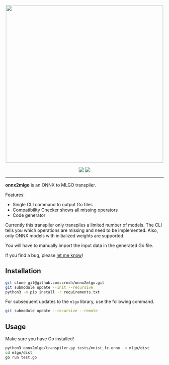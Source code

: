 <div align="center">
  <img src="https://github.com/crnsh/onnx2mlgo/assets/79533543/a7c3c0e1-277d-4079-b827-7ae2fb566493" width=500>
</div>
<p align="center">
  <img src="https://img.shields.io/github/commit-activity/t/crnsh/onnx2mlgo">
  <img src="https://img.shields.io/badge/Working-green">
<p/>
<hr>

**onnx2mlgo** is an ONNX to MLGO transpiler.

Features:
* Single CLI command to output Go files
* Compatibility Checker shows all missing operators
* Code generator

Currently this transpiler only transpiles a limited number of models. The CLI tells you which operations are missing and need to be implemented. Also, only ONNX models with initialized weights are supported.

You will have to manually import the input data in the generated Go file.

If you find a bug, please [let me know](https://github.com/crnsh/onnx2mlgo/issues)!

## Installation
```bash
git clone git@github.com:crnsh/onnx2mlgo.git
git submodule update --init --recursive
python3 -m pip install -r requirements.txt
```

For subsequent updates to the `mlgo` library, use the following command.

```bash
git submodule update --recursive --remote
```

## Usage
Make sure you have Go installed!

```bash
python3 onnx2mlgo/transpiler.py tests/mnist_fc.onnx -o mlgo/dist
cd mlgo/dist
go run test.go
```
